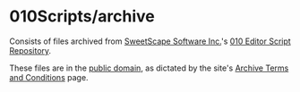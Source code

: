 010Scripts/archive
====================

Consists of files archived from
[SweetScape Software Inc.](http://www.sweetscape.com/)'s
[010 Editor Script Repository](http://www.sweetscape.com/010editor/repository/scripts/).

These files are in the
[public domain](https://en.wikipedia.org/wiki/Public_domain),
as dictated by the site's
[Archive Terms and Conditions](http://www.sweetscape.com/companyinfo/terms.html)
page.
